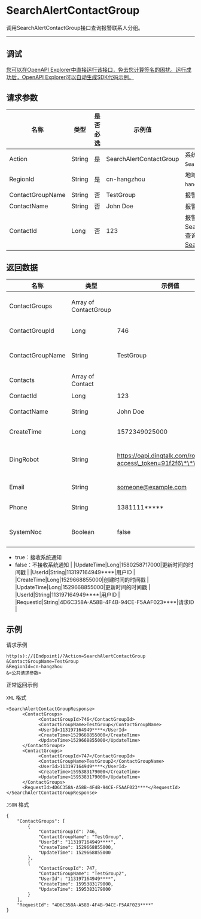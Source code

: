 # SearchAlertContactGroup

调用SearchAlertContactGroup接口查询报警联系人分组。

************

## 调试

[您可以在OpenAPI Explorer中直接运行该接口，免去您计算签名的困扰。运行成功后，OpenAPI Explorer可以自动生成SDK代码示例。](https://api.aliyun.com/#product=ARMS&api=SearchAlertContactGroup&type=RPC&version=2019-08-08)

## 请求参数

|名称|类型|是否必选|示例值|描述|
|--|--|----|---|--|
|Action|String|是|SearchAlertContactGroup|系统规定参数，取值为`SearchAlertContactGroup`。 |
|RegionId|String|是|cn-hangzhou|地域ID。默认为`cn-hangzhou`。 |
|ContactGroupName|String|否|TestGroup|报警联系人分组名称。 |
|ContactName|String|否|John Doe|报警联系人名称。 |
|ContactId|Long|否|123|报警联系人ID。可调用SearchAlertContact接口来查询联系人ID，详情请参见[SearchAlertContact](~~130703~~)。 |

## 返回数据

|名称|类型|示例值|描述|
|--|--|---|--|
|ContactGroups|Array of ContactGroup| |报警联系人分组信息 |
|ContactGroupId|Long|746|报警联系人分组ID |
|ContactGroupName|String|TestGroup|报警联系人分组名称 |
|Contacts|Array of Contact| |联系人对象列表 |
|ContactId|Long|123|联系人ID |
|ContactName|String|John Doe|联系人名称 |
|CreateTime|Long|1572349025000|创建时间的时间戳 |
|DingRobot|String|https://oapi.dingtalk.com/robot/send?access\_token=91f2f6\*\*\*\*|钉钉机器人Webhook URL |
|Email|String|someone@example.com|联系人邮箱地址 |
|Phone|String|1381111\*\*\*\*\*|联系人电话号码 |
|SystemNoc|Boolean|false|是否接收系统通知：

 -   true：接收系统通知
-   false：不接收系统通知 |
|UpdateTime|Long|1580258717000|更新时间的时间戳 |
|UserId|String|113197164949\*\*\*\*|用户ID |
|CreateTime|Long|1529668855000|创建时间的时间戳 |
|UpdateTime|Long|1529668855000|更新时间的时间戳 |
|UserId|String|113197164949\*\*\*\*|用户ID |
|RequestId|String|4D6C358A-A58B-4F4B-94CE-F5AAF023\*\*\*\*|请求ID |

## 示例

请求示例

```
http(s)://[Endpoint]/?Action=SearchAlertContactGroup
&ContactGroupName=TestGroup
&RegionId=cn-hangzhou
&<公共请求参数>
```

正常返回示例

`XML` 格式

```
<SearchAlertContactGroupResponse>
	  <ContactGroups>
		    <ContactGroupId>746</ContactGroupId>
		    <ContactGroupName>TestGroup</ContactGroupName>
		    <UserId>113197164949****</UserId>
		    <CreateTime>1529668855000</CreateTime>
		    <UpdateTime>1529668855000</UpdateTime>
	  </ContactGroups>
	  <ContactGroups>
		    <ContactGroupId>747</ContactGroupId>
		    <ContactGroupName>TestGroup2</ContactGroupName>
		    <UserId>113197164949****</UserId>
		    <CreateTime>1595383179000</CreateTime>
		    <UpdateTime>1595383179000</UpdateTime>
	  </ContactGroups>
	  <RequestId>4D6C358A-A58B-4F4B-94CE-F5AAF023****</RequestId>
</SearchAlertContactGroupResponse>
```

`JSON` 格式

```
{
	"ContactGroups": [
		{
			"ContactGroupId": 746,
			"ContactGroupName": "TestGroup",
			"UserId": "113197164949****",
			"CreateTime": 1529668855000,
			"UpdateTime": 1529668855000
		},
		{
			"ContactGroupId": 747,
			"ContactGroupName": "TestGroup2",
			"UserId": "113197164949****",
			"CreateTime": 1595383179000,
			"UpdateTime": 1595383179000
		}
	],
	"RequestId": "4D6C358A-A58B-4F4B-94CE-F5AAF023****"
}
```

